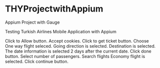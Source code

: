 # THYProjectwithAppium

Appium Project with Gauge

Testing Turkish Airlines Mobile Application with Appium

Click to Allow button.
Accept cookies.
Click to get ticket button.
Choose One way flight seleced.
Going direction is selected.
Destination is selected.
The date information is selected 2 days after the current date.
Click done button.
Select number of passengers.
Search flights
Economy flight is selected.
Click continue button.
